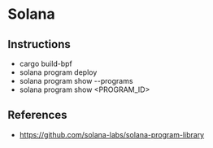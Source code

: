 # Solana

## Instructions
* cargo build-bpf
* solana program deploy <PROGRAM>
* solana program show --programs
* solana program show <PROGRAM_ID>

## References
* https://github.com/solana-labs/solana-program-library
